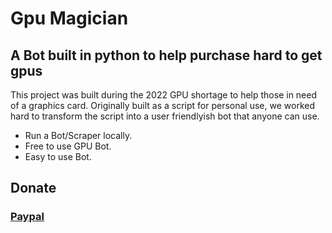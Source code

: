 # Gpu Magician

## A Bot built in python to help purchase hard to get gpus

This project was built during the 2022 GPU shortage to help those in need of a graphics card. Originally built as a script for personal use, we worked hard to transform the script into a user friendlyish bot that anyone can use. 

* Run a Bot/Scraper locally.
* Free to use GPU Bot.
* Easy to use Bot.

## Donate 

### [Paypal](https://www.paypal.me/GPUMagician)
